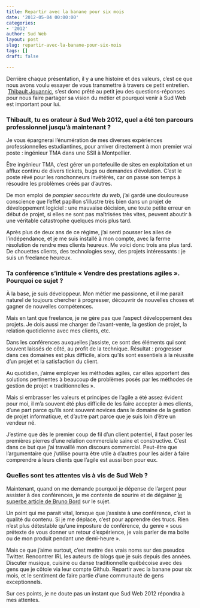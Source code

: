 ```yaml
---
title: Repartir avec la banane pour six mois
date: '2012-05-04 00:00:00'
categories:
- '2012'
author: Sud Web
layout: post
slug: repartir-avec-la-banane-pour-six-mois
tags: []
draft: false

---
```

Derrière chaque présentation, il y a une histoire et des valeurs, c&rsquo;est ce que nous avons voulu essayer de vous transmettre à travers ce petit entretien.  [Thibault Jouannic](http://sudweb.fr/2012/speaker/thibault-jouannic/), s&rsquo;est donc prêté au petit jeu des questions-réponses pour nous faire partager sa vision du métier et pourquoi venir à Sud Web est important pour lui.

### Thibault, tu es orateur à Sud Web 2012, quel a été ton parcours professionnel jusqu&rsquo;à maintenant ?

Je vous épargnerai l&rsquo;énumération de mes diverses expériences professionnelles estudiantines, pour arriver directement à mon premier vrai poste : ingénieur TMA dans une <abbr>SSII</abbr> à Montpellier.

Être ingénieur TMA, c&rsquo;est gérer un portefeuille de sites en exploitation et un afflux continu de divers tickets, bugs ou demandes d&rsquo;évolution. C&rsquo;est le poste rêvé pour les ronchonneurs invétérés, car on passe son temps à résoudre les problèmes créés par d&rsquo;autres.

De mon emploi de *pompier secouriste du web*, j&rsquo;ai gardé une douloureuse conscience que l&rsquo;effet papillon s&rsquo;illustre très bien dans un projet de développement logiciel : une mauvaise décision, une toute petite erreur en début de projet, si elles ne sont pas maîtrisées très vites, peuvent aboutir à une véritable catastrophe quelques mois plus tard.

Après plus de deux ans de ce régime, j&rsquo;ai senti pousser les ailes de l&rsquo;indépendance, et je me suis installé à mon compte, avec la ferme résolution de rendre mes clients heureux. Me voici donc trois ans plus tard. De chouettes clients, des technologies sexy, des projets intéressants : je suis un freelance heureux.

### Ta conférence s&rsquo;intitule « Vendre des prestations agiles ». Pourquoi ce sujet ?

À la base, je suis développeur. Mon métier me passionne, et il me parait naturel de toujours chercher à progresser, découvrir de nouvelles choses et gagner de nouvelles compétences.

Mais en tant que freelance, je ne gère pas que l&rsquo;aspect développement des projets. Je dois aussi me charger de l&rsquo;avant-vente, la gestion de projet, la relation quotidienne avec mes clients, etc.

Dans les conférences auxquelles j&rsquo;assiste, ce sont des éléments qui sont souvent laissés de côté, au profit de la technique. Résultat : progresser dans ces domaines est plus difficile, alors qu&rsquo;ils sont essentiels à la réussite d&rsquo;un projet et la satisfaction du client.

Au quotidien, j&rsquo;aime employer les méthodes agiles, car elles apportent des solutions pertinentes à beaucoup de problèmes posés par les méthodes de gestion de projet « traditionnelles ».

Mais si embrasser les valeurs et principes de l&rsquo;agile a été assez évident pour moi, il m&rsquo;a souvent été plus difficile de les faire accepter à mes clients, d&rsquo;une part parce qu&rsquo;ils sont souvent novices dans le domaine de la gestion de projet informatique, et d&rsquo;autre part parce que je suis loin d&rsquo;être un vendeur né.

J&rsquo;estime que dès le premier coup de fil d&rsquo;un client potentiel, il faut poser les premières pierres d&rsquo;une relation commerciale saine et constructive. C&rsquo;est dans ce but que j&rsquo;ai travaillé mon discours commercial. Peut-être que l&rsquo;argumentaire que j&rsquo;utilise pourra être utile à d&rsquo;autres pour les aider à faire comprendre à leurs clients que l&rsquo;agile est aussi bon pour eux.

### Quelles sont tes attentes vis à vis de Sud Web ?

Maintenant, quand on me demande pourquoi je dépense de l&rsquo;argent pour assister à des conférences, je me contente de sourire et de dégainer [le superbe article de Bruno Bord][2] sur le sujet.

Un point qui me parait vital, lorsque que j&rsquo;assiste à une conférence, c&rsquo;est la qualité du contenu. Si je me déplace, c&rsquo;est pour apprendre des trucs. Rien n&rsquo;est plus détestable qu&rsquo;une imposture de conférence, du genre « sous prétexte de vous donner un retour d&rsquo;expérience, je vais parler de ma boite ou de mon produit pendant une demi-heure ».

Mais ce que j&rsquo;aime surtout, c&rsquo;est mettre des vrais noms sur des pseudos Twitter. Rencontrer IRL les auteurs de blogs que je suis depuis des années. Discuter musique, cuisine ou danse traditionnelle québécoise avec des gens que je côtoie via leur compte Github. Repartir avec la banane pour six mois, et le sentiment de faire partie d&rsquo;une communauté de gens exceptionnels.

Sur ces points, je ne doute pas un instant que Sud Web 2012 répondra à mes attentes.

 [1]: http://sudweb.fr/2012/speaker/thibault-jouannic/ "Thibault Jouannic"
 [2]: http://jehaisleprintemps.net/blog/fr/2011/04/28/a-quoi-sert-une-conference/
